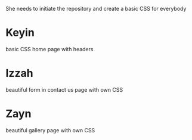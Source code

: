 She needs to initiate the repository and create a basic CSS for everybody
# Keyin 
basic CSS
home page with headers

# Izzah
beautiful form in contact us page with own CSS

# Zayn
beautiful gallery page with own CSS